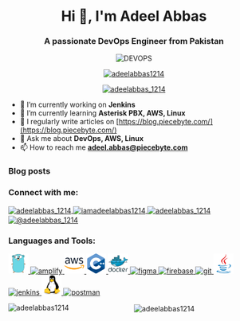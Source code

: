 <h1 align="center">Hi 👋, I'm Adeel Abbas</h1>
<h3 align="center">A passionate DevOps Engineer from Pakistan</h3>

<div align="center">
    <img alt="DEVOPS" width="400" src="https://149728326.v2.pressablecdn.com/wp-content/uploads/unnamed.gif">
</div>

<p align="center">
    <a href="https://github.com/ryo-ma/github-profile-trophy">
        <img src="https://github-profile-trophy.vercel.app/?username=adeelabbas1214" alt="adeelabbas1214" />
    </a>
</p>

<p align="center">
    <a href="https://twitter.com/adeelabbas_1214" target="_blank">
        <img src="https://img.shields.io/twitter/follow/adeelabbas_1214?logo=twitter&style=for-the-badge" alt="adeelabbas_1214" />
    </a>
</p>

- 🔭 I’m currently working on **Jenkins**
- 🌱 I’m currently learning **Asterisk PBX, AWS, Linux**
- 📝 I regularly write articles on [https://blog.piecebyte.com/](https://blog.piecebyte.com/)
- 💬 Ask me about **DevOps, AWS, Linux**
- 📫 How to reach me **adeel.abbas@piecebyte.com**

### Blog posts
<!-- BLOG-POST-LIST:START -->
<!-- BLOG-POST-LIST:END -->

<h3 align="left">Connect with me:</h3>
<p align="left">
    <a href="https://twitter.com/adeelabbas_1214" target="blank">
        <img align="center" src="https://raw.githubusercontent.com/rahuldkjain/github-profile-readme-generator/master/src/images/icons/Social/twitter.svg" alt="adeelabbas_1214" height="30" width="40" />
    </a>
    <a href="https://fb.com/i_am_adeel_abbas_1214" target="blank">
        <img align="center" src="https://raw.githubusercontent.com/rahuldkjain/github-profile-readme-generator/master/src/images/icons/Social/facebook.svg" alt="iamadeelabbas1214" height="30" width="40" />
    </a>
    <a href="https://instagram.com/adeelabbas_1214" target="blank">
        <img align="center" src="https://raw.githubusercontent.com/rahuldkjain/github-profile-readme-generator/master/src/images/icons/Social/instagram.svg" alt="adeelabbas_1214" height="30" width="40" />
    </a>
    <a href="https://medium.com/@adeelabbas_1214" target="blank">
        <img align="center" src="https://raw.githubusercontent.com/rahuldkjain/github-profile-readme-generator/master/src/images/icons/Social/medium.svg" alt="@adeelabbas_1214" height="30" width="40" />
    </a>
</p>

<h3 align="left">Languages and Tools:</h3>
<p align="left">
    <a href="https://golang.org" target="_blank" rel="noreferrer">
        <img src="https://raw.githubusercontent.com/devicons/devicon/master/icons/go/go-original.svg" alt="go" width="40" height="40"/> 
    </a>
    <a href="https://aws.amazon.com/amplify/" target="_blank" rel="noreferrer">
        <img src="https://docs.amplify.aws/assets/logo-dark.svg" alt="amplify" width="40" height="40" />
    </a>
    <a href="https://aws.amazon.com" target="_blank" rel="noreferrer">
        <img src="https://raw.githubusercontent.com/devicons/devicon/master/icons/amazonwebservices/amazonwebservices-original-wordmark.svg" alt="aws" width="40" height="40" />
    </a>
    <a href="https://www.w3schools.com/cpp/" target="_blank" rel="noreferrer">
        <img src="https://raw.githubusercontent.com/devicons/devicon/master/icons/cplusplus/cplusplus-original.svg" alt="cplusplus" width="40" height="40" />
    </a>
    <a href="https://www.docker.com/" target="_blank" rel="noreferrer">
        <img src="https://raw.githubusercontent.com/devicons/devicon/master/icons/docker/docker-original-wordmark.svg" alt="docker" width="40" height="40" />
    </a>
    <a href="https://www.figma.com/" target="_blank" rel="noreferrer">
        <img src="https://www.vectorlogo.zone/logos/figma/figma-icon.svg" alt="figma" width="40" height="40" />
    </a>
    <a href="https://firebase.google.com/" target="_blank" rel="noreferrer">
        <img src="https://www.vectorlogo.zone/logos/firebase/firebase-icon.svg" alt="firebase" width="40" height="40" />
    </a>
    <a href="https://git-scm.com/" target="_blank" rel="noreferrer">
        <img src="https://www.vectorlogo.zone/logos/git-scm/git-scm-icon.svg" alt="git" width="40" height="40" />
    </a>
    <a href="https://www.java.com" target="_blank" rel="noreferrer">
        <img src="https://raw.githubusercontent.com/devicons/devicon/master/icons/java/java-original.svg" alt="java" width="40" height="40" />
    </a>
    <a href="https://www.jenkins.io" target="_blank" rel="noreferrer">
        <img src="https://www.vectorlogo.zone/logos/jenkins/jenkins-icon.svg" alt="jenkins" width="40" height="40" />
    </a>
    <a href="https://www.linux.org/" target="_blank" rel="noreferrer">
        <img src="https://raw.githubusercontent.com/devicons/devicon/master/icons/linux/linux-original.svg" alt="linux" width="40" height="40" />
    </a>
    <a href="https://postman.com" target="_blank" rel="noreferrer">
        <img src="https://www.vectorlogo.zone/logos/getpostman/getpostman-icon.svg" alt="postman" width="40" height="40" />
    </a>
</p>

<p align="center">
    <img align="left" src="https://github-readme-stats.vercel.app/api/top-langs?username=adeelabbas1214&show_icons=true&locale=en&layout=compact" alt="adeelabbas1214" />
</p>

<p align="center">
    <img align="center" src="https://github-readme-stats.vercel.app/api?username=adeelabbas1214&show_icons=true&locale=en" alt="adeelabbas1214" />
</p>
